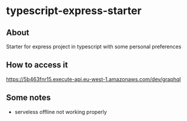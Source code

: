# typescript-express-starter

## About <a name = "about"></a>

Starter for express project in typescript with some personal preferences

## How to access it

https://5b463fnr15.execute-api.eu-west-1.amazonaws.com/dev/graphql

## Some notes

- serveless offline not working properly
